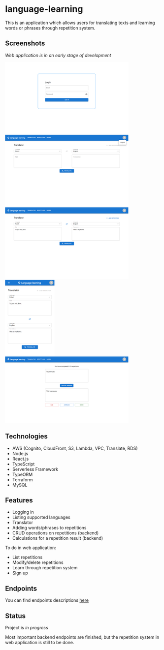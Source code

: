 # language-learning
This is an application which allows users for translating texts and learning words or phrases through repetition system.

## Screenshots
_Web application is in an early stage of development_

<img src="./web/img/1.png" width="400"> <img src="./web/img/5.png" width="400"> <img src="./web/img/6.png" width="400"> <img src="./web/img/7.png" width="160">
<img src="./web/img/8.png" width="400">

## Technologies
* AWS (Cognito, CloudFront, S3, Lambda, VPC, Translate, RDS)
* Node.js
* React.js
* TypeScript
* Serverless Framework
* TypeORM
* Terraform
* MySQL

## Features
* Logging in
* Listing supported languages
* Translator
* Adding words/phrases to repetitions
* CRUD operations on repetitions (backend)
* Calculations for a repetition result (backend)

To do in web application:
* List repetitions
* Modify/delete repetitions
* Learn through repetition system
* Sign up

## Endpoints
You can find endpoints descriptions [here](/api/README.md)

## Status
Project is _in progress_

Most important backend endpoints are finished, but the repetition system in web application is still to be done.
